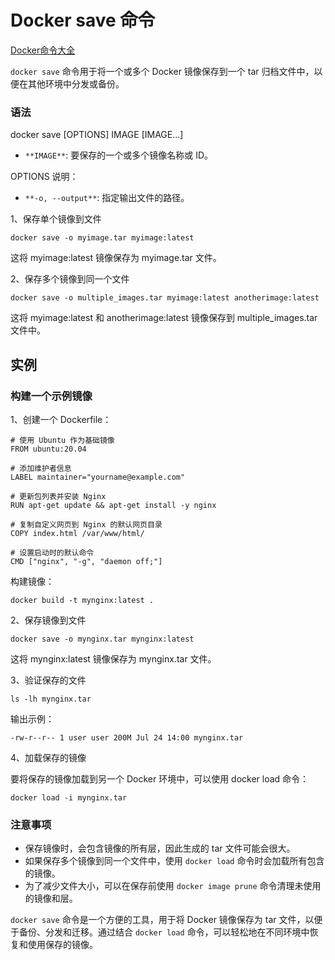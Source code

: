 # Docker save 命令

[Docker命令大全](./docker-command-manual.md)

`docker save` 命令用于将一个或多个 Docker 镜像保存到一个 tar 归档文件中，以便在其他环境中分发或备份。

### 语法
docker save [OPTIONS] IMAGE [IMAGE...]

+ `**IMAGE**`: 要保存的一个或多个镜像名称或 ID。

OPTIONS 说明：

+ `**-o, --output**`: 指定输出文件的路径。

1、保存单个镜像到文件

```shell
docker save -o myimage.tar myimage:latest
```

这将 myimage:latest 镜像保存为 myimage.tar 文件。

2、保存多个镜像到同一个文件

```shell
docker save -o multiple_images.tar myimage:latest anotherimage:latest
```

这将 myimage:latest 和 anotherimage:latest 镜像保存到 multiple_images.tar 文件中。

## 实例
### 构建一个示例镜像
1、创建一个 Dockerfile：

```shell
# 使用 Ubuntu 作为基础镜像
FROM ubuntu:20.04

# 添加维护者信息
LABEL maintainer="yourname@example.com"

# 更新包列表并安装 Nginx
RUN apt-get update && apt-get install -y nginx

# 复制自定义网页到 Nginx 的默认网页目录
COPY index.html /var/www/html/

# 设置启动时的默认命令
CMD ["nginx", "-g", "daemon off;"]
```

构建镜像：

```shell
docker build -t mynginx:latest .
```

2、保存镜像到文件

```shell
docker save -o mynginx.tar mynginx:latest
```

这将 mynginx:latest 镜像保存为 mynginx.tar 文件。

3、验证保存的文件

```shell
ls -lh mynginx.tar
```

输出示例：

```shell
-rw-r--r-- 1 user user 200M Jul 24 14:00 mynginx.tar
```

4、加载保存的镜像

要将保存的镜像加载到另一个 Docker 环境中，可以使用 docker load 命令：

```shell
docker load -i mynginx.tar
```

### 注意事项
+ 保存镜像时，会包含镜像的所有层，因此生成的 tar 文件可能会很大。
+ 如果保存多个镜像到同一个文件中，使用 `docker load` 命令时会加载所有包含的镜像。
+ 为了减少文件大小，可以在保存前使用 `docker image prune` 命令清理未使用的镜像和层。

`docker save` 命令是一个方便的工具，用于将 Docker 镜像保存为 tar 文件，以便于备份、分发和迁移。通过结合 `docker load` 命令，可以轻松地在不同环境中恢复和使用保存的镜像。

